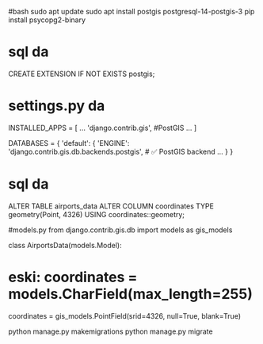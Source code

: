 
#bash
sudo apt update
sudo apt install postgis postgresql-14-postgis-3
pip install psycopg2-binary


# sql da 
CREATE EXTENSION IF NOT EXISTS postgis;



# settings.py da
INSTALLED_APPS = [
    ...
    'django.contrib.gis',  #PostGIS 
    ... 
]

DATABASES = {
    'default': {
        'ENGINE': 'django.contrib.gis.db.backends.postgis',  # ✅ PostGIS backend
        ...
    }
}



# sql da
ALTER TABLE airports_data ALTER COLUMN coordinates TYPE geometry(Point, 4326) USING coordinates::geometry;

#models.py
from django.contrib.gis.db import models as gis_models 

class AirportsData(models.Model): 
  # eski: coordinates = models.CharField(max_length=255) 
  coordinates = gis_models.PointField(srid=4326, 
  null=True, blank=True) 
  

python manage.py makemigrations 
python manage.py migrate


